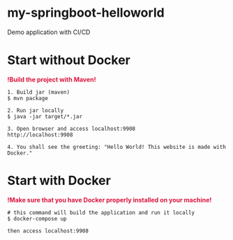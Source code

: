 # my-springboot-helloworld
Demo application with CI/CD

# Start without Docker
**<p style="color:crimson">!Build the project with Maven!</p>**
```shell
1. Build jar (maven)
$ mvn package

2. Run jar locally
$ java -jar target/*.jar

3. Open browser and access localhost:9908
http://localhost:9908

4. You shall see the greeting: "Hello World! This website is made with Docker."
```

# Start with Docker
**<p style="color:crimson">!Make sure that you have Docker properly installed on your machine!</p>**
```
# this command will build the application and run it locally
$ docker-compose up

then access localhost:9908
```